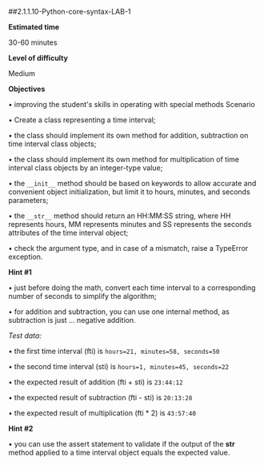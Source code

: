 ##2.1.1.10-Python-core-syntax-LAB-1

**Estimated time**

30-60 minutes

**Level of difficulty**

Medium

**Objectives**

•	improving the student's skills in operating with special methods
Scenario

•	Create a class representing a time interval;

•	the class should implement its own method for addition, subtraction on time interval class objects;

•	the class should implement its own method for multiplication of time interval class objects by an integer-type value;

•	the ```__init__``` method should be based on keywords to allow accurate and convenient object initialization, but limit it to hours, minutes, and seconds parameters;

•	the ```__str__``` method should return an HH:MM:SS string, where HH represents hours, MM represents minutes and SS represents the seconds attributes of the time interval object;

•	check the argument type, and in case of a mismatch, raise a TypeError exception.

**Hint #1**

•	just before doing the math, convert each time interval to a corresponding number of seconds to simplify the algorithm;

•	for addition and subtraction, you can use one internal method, as subtraction is just ... negative addition.

*Test data:*

•	the first time interval (fti) is ```hours=21, minutes=58, seconds=50```

•	the second time interval (sti) is ```hours=1, minutes=45, seconds=22```

•	the expected result of addition (fti + sti) is ```23:44:12```

•	the expected result of subtraction (fti - sti) is ```20:13:28```

•	the expected result of multiplication (fti * 2) is ```43:57:40```

**Hint #2**

•	you can use the assert statement to validate if the output of the __str__ method applied to a time interval object equals the expected value.
